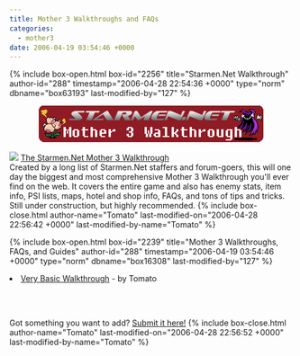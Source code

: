 ```yaml
---
title: Mother 3 Walkthroughs and FAQs
categories:
  - mother3
date: 2006-04-19 03:54:46 +0000
---
```

{% include box-open.html box-id="2256" title="Starmen.Net Walkthrough" author-id="288" timestamp="2006-04-28 22:54:36 +0000" type="norm" dbname="box63193" last-modified-by="127" %}
<center><a href="http://walkthrough.starmen.net/mother3"><img src="m3walkthrough.png" border="0" /></a></center>
<p />
<img src="http://starmen.net/include/submitimage/m3.png" /> <a href="http://walkthrough.starmen.net/mother3/">The Starmen.Net Mother 3 Walkthrough</a><br />
Created by a long list of Starmen.Net staffers and forum-goers, this will one day the biggest and most comprehensive Mother 3 Walkthrough you'll ever find on the web. It covers the entire game and also has enemy stats, item info, PSI lists, maps, hotel and shop info, FAQs, and tons of tips and tricks. Still under construction, but highly recommended.
{% include box-close.html author-name="Tomato" last-modified-on="2006-04-28 22:56:42 +0000" last-modified-by-name="Tomato" %}

{% include box-open.html box-id="2239" title="Mother 3 Walkthroughs, FAQs, and Guides" author-id="288" timestamp="2006-04-19 03:54:46 +0000" type="norm" dbname="box16308" last-modified-by="127" %}
<li><a href="http://forum.starmen.net/?t=msg&th=22820">Very Basic Walkthrough</a> - by Tomato</li>

<br /><br />

Got something you want to add? <a href="/submit">Submit it here!</a>
{% include box-close.html author-name="Tomato" last-modified-on="2006-04-28 22:56:52 +0000" last-modified-by-name="Tomato" %}

